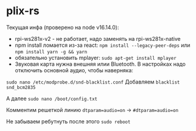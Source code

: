# plix-rs
Текущая инфа (проверено на node v16.14.0):
* rpi-ws281x-v2 - не работает, надо заменять на rpi-ws281x-native
* npm install ломается из-за react: 
`npm install --legacy-peer-deps` или `npm install yarn -g && yarn`
* обязательно установить mplayer: `sudo apt-get install mplayer`
* Звуковая карта нужна внешняя илии Bluetooth. В настройках надо отключить основной аудио, чтобы наверняка:

`sudo nano /etc/modprobe.d/snd-blacklist.conf`
Добавляем `blacklist snd_bcm2835`

А далее
`sudo nano /boot/config.txt`

Комментим решеткой линию `dtparam=audio=on` -> `#dtparam=audio=on`

Не забываем ребутнуть после этого `sudo reboot`
